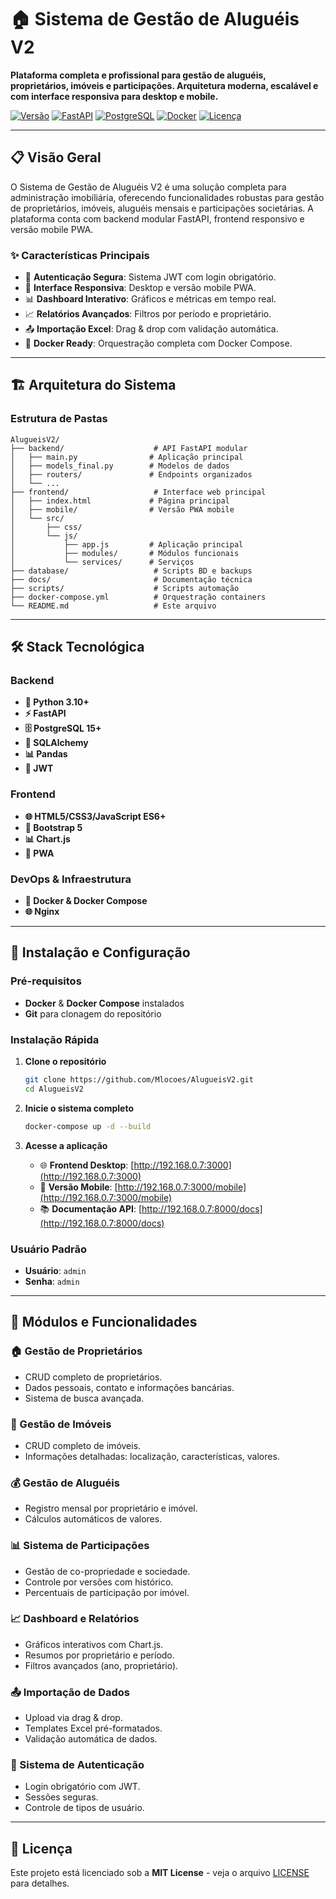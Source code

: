 # 🏠 Sistema de Gestão de Aluguéis V2

**Plataforma completa e profissional para gestão de aluguéis, proprietários, imóveis e participações. Arquitetura moderna, escalável e com interface responsiva para desktop e mobile.**

[![Versão](https://img.shields.io/badge/versão-2.0-blue.svg)](./VERSION)
[![FastAPI](https://img.shields.io/badge/FastAPI-0.100+-green.svg)](https://fastapi.tiangolo.com/)
[![PostgreSQL](https://img.shields.io/badge/PostgreSQL-15-blue.svg)](https://www.postgresql.org/)
[![Docker](https://img.shields.io/badge/Docker-ready-blue.svg)](https://www.docker.com/)
[![Licença](https://img.shields.io/badge/licença-MIT-green.svg)](./LICENSE)

---

## 📋 Visão Geral

O Sistema de Gestão de Aluguéis V2 é uma solução completa para administração imobiliária, oferecendo funcionalidades robustas para gestão de proprietários, imóveis, aluguéis mensais e participações societárias. A plataforma conta com backend modular FastAPI, frontend responsivo e versão mobile PWA.

### ✨ Características Principais

- 🔐 **Autenticação Segura**: Sistema JWT com login obrigatório.
- 📱 **Interface Responsiva**: Desktop e versão mobile PWA.
- 📊 **Dashboard Interativo**: Gráficos e métricas em tempo real.
- 📈 **Relatórios Avançados**: Filtros por período e proprietário.
- 📤 **Importação Excel**: Drag & drop com validação automática.
- 🐳 **Docker Ready**: Orquestração completa com Docker Compose.

---

## 🏗️ Arquitetura do Sistema

### Estrutura de Pastas

```text
AlugueisV2/
├── backend/                    # API FastAPI modular
│   ├── main.py                # Aplicação principal
│   ├── models_final.py        # Modelos de dados
│   ├── routers/               # Endpoints organizados
│   └── ...
├── frontend/                   # Interface web principal
│   ├── index.html             # Página principal
│   ├── mobile/                # Versão PWA mobile
│   └── src/
│       ├── css/
│       └── js/
│           ├── app.js         # Aplicação principal
│           ├── modules/       # Módulos funcionais
│           └── services/      # Serviços
├── database/                   # Scripts BD e backups
├── docs/                       # Documentação técnica
├── scripts/                    # Scripts automação
├── docker-compose.yml          # Orquestração containers
└── README.md                   # Este arquivo
```

---

## 🛠️ Stack Tecnológica

### Backend
- **🐍 Python 3.10+**
- **⚡ FastAPI**
- **🗄️ PostgreSQL 15+**
- **🔗 SQLAlchemy**
- **📊 Pandas**
- **🔐 JWT**

### Frontend
- **🌐 HTML5/CSS3/JavaScript ES6+**
- **🎨 Bootstrap 5**
- **📊 Chart.js**
- **📱 PWA**

### DevOps & Infraestrutura
- **🐳 Docker & Docker Compose**
- **🌐 Nginx**

---

## 🚀 Instalação e Configuração

### Pré-requisitos

- **Docker** & **Docker Compose** instalados
- **Git** para clonagem do repositório

### Instalação Rápida

1. **Clone o repositório**
   ```bash
   git clone https://github.com/Mlocoes/AlugueisV2.git
   cd AlugueisV2
   ```

2. **Inicie o sistema completo**
   ```bash
   docker-compose up -d --build
   ```

3. **Acesse a aplicação**
   - 🌐 **Frontend Desktop**: [http://192.168.0.7:3000](http://192.168.0.7:3000)
   - 📱 **Versão Mobile**: [http://192.168.0.7:3000/mobile](http://192.168.0.7:3000/mobile)
   - 📚 **Documentação API**: [http://192.168.0.7:8000/docs](http://192.168.0.7:8000/docs)

### Usuário Padrão

- **Usuário**: `admin`
- **Senha**: `admin`

---

## 🧩 Módulos e Funcionalidades

### 🏠 Gestão de Proprietários
- CRUD completo de proprietários.
- Dados pessoais, contato e informações bancárias.
- Sistema de busca avançada.

### 🏢 Gestão de Imóveis
- CRUD completo de imóveis.
- Informações detalhadas: localização, características, valores.

### 💰 Gestão de Aluguéis
- Registro mensal por proprietário e imóvel.
- Cálculos automáticos de valores.

### 📊 Sistema de Participações
- Gestão de co-propriedade e sociedade.
- Controle por versões com histórico.
- Percentuais de participação por imóvel.

### 📈 Dashboard e Relatórios
- Gráficos interativos com Chart.js.
- Resumos por proprietário e período.
- Filtros avançados (ano, proprietário).

### 📤 Importação de Dados
- Upload via drag & drop.
- Templates Excel pré-formatados.
- Validação automática de dados.

### 🔐 Sistema de Autenticação
- Login obrigatório com JWT.
- Sessões seguras.
- Controle de tipos de usuário.

---

## 📄 Licença

Este projeto está licenciado sob a **MIT License** - veja o arquivo [LICENSE](LICENSE) para detalhes.
